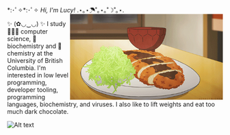 \*:･ﾟ✧*:･ﾟ✧ *Hi, I'm Lucy!* .⋆｡⋆☂˚｡⋆｡˚☽˚｡⋆.
<img align='right' src="katsu.gif" alt="katsu" height="200px" />
<!--  <img align='right' src="Image.png" alt="Lucy's Avatar" height="120px" /> -->
 
 ✨ (✿◡‿◡) ✨ I study 👩🏻‍💻 computer science, 🧬 biochemistry and 🧪 chemistry at the University of British Columbia.
 I'm interested in low level programming, developer tooling, programming languages, biochemistry, and viruses. 
 I also like to lift weights and eat too much dark chocolate.
 
<!-- <img align='right' src="https://user-images.githubusercontent.com/55033656/123548173-ee304c00-d720-11eb-979e-43f711f3404b.png" alt="Lucy's Avatar" height="200" /> -->
<!-- 
<img align='right' src="octocat.png" alt="Lucy's Avatar" height="150px" /> -->


<!-- I study 👩🏻‍💻 computer science and 🧬 biochemistry @[University of British Columbia](https://ubc.ca). I'm interested in developer tooling, programming languages, biochemistry, and viruses (though not so much what viruses can do to us). I also like to lift weights and eat too much dark chocolate.

✨ I'm currently learning more about, [Doom Emacs](https://github.com/hlissner/doom-emacs), Vim, and Elixir!

💻 To learn more about me, check out my [site](http://lhao03.github.io/) or connect with me on [LinkedIn](https://linkedin.com/in/lucy-hao)!

(✿◡‿◡) -->
 
<!-- <p align="center">
  <a href="https://github.com/ryo-ma/github-profile-trophy">
    <img src="https://github-profile-trophy.vercel.app/?username=lhao03&theme=onedark&no-frame=true&row=2&column=3"/>
  </a>
</p> -->

<!-- <img align='right' src="https://github-profile-trophy.vercel.app/?username=lhao03&theme=onedark&no-frame=true&row=2&column=3&margin-w=15&margin-h=15"/> -->


![Alt text](https://spotify-recently-played-readme.vercel.app/api?user=euj7dn4m7gqc9wniy6c5jrtm5)
